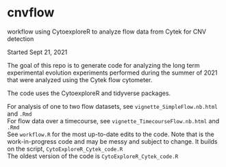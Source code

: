 # cnvflow
workflow using CytoexploreR to analyze flow data from Cytek for CNV detection

Started Sept 21, 2021

The goal of this repo is to generate code for analyzing the long term experimental evolution experiments performed during the summer of 2021 that were analyzed using the Cytek flow cytometer.

The code uses the CytoexploreR and tidyverse packages.

For analysis of one to two flow datasets, see `vignette_SimpleFlow.nb.html` and `.Rmd`  
For flow data over a timecourse, see `vignette_TimecourseFlow.nb.html` and `.Rmd`  
See `workflow.R` for the most up-to-date edits to the code. Note that is the work-in-progress code and may be messy and subject to change. It builds on the script, `CytoExploreR_Cytek_code.R`  
The oldest version of the code is `CytoExploreR_Cytek_code.R` 
